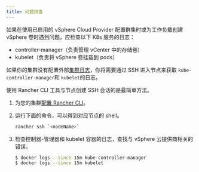 ```yaml
---
title: 问题排查
---
```


如果在使用已启用的 vSphere Cloud Provider 配置群集时或为工作负载创建 vSphere 卷时遇到问题，应检查以下 K8s 服务的日志：

- controller-manager（负责管理 vCenter 中的存储卷）
- kubelet（负责将 vSphere 卷挂载到 pods）

如果你的集群没有配置外部[集群日志](/docs/cluster-admin/tools/logging/_index)，你将需要通过 SSH 进入节点来获取 `kube-controller-manager`和 `kubelet`的日志。

使用 Rancher CLI 工具与节点创建 SSH 会话的是最简单方法。

1.  为您的集群[配置 Rancher CLI](/docs/cli/_index)。
2.  运行下面的命令，可以得到对应节点的 shell。

    ```sh
    rancher ssh `<nodeName>`
    ```

3.  检查控制器-管理器和 kubelet 容器的日志，查找与 vSphere 云提供商相关的错误。

    ```sh
    $ docker logs --since 15m kube-controller-manager
    $ docker logs --since 15m kubelet
    ```
